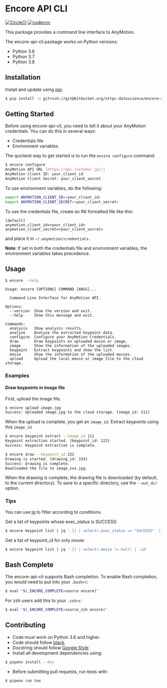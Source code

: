 # Encore API CLI

[![CircleCI](https://circleci.com/bb/nttpc-datascience/encore-api-cli/tree/master.svg?style=shield&circle-token=8efda4c7b7ec1fe9abff9fac5412bd9a59604c84)](https://circleci.com/bb/nttpc-datascience/encore-api-cli/tree/master) [![codecov](https://codecov.io/bb/nttpc-datascience/encore-api-cli/branch/master/graph/badge.svg?token=s4c1X9EhAN)](https://codecov.io/bb/nttpc-datascience/encore-api-cli)

This package provides a command line interface to AnyMotion.

The encore-api-cli package works on Python versions:

- Python 3.6
- Python 3.7
- Python 3.8

## Installation

Install and update using [pip](https://pip.pypa.io/en/stable/quickstart/):

``` sh
$ pip install -U git+ssh://git@bitbucket.org/nttpc-datascience/encore-api-cli.git
```

## Getting Started

Before using encore-api-cli, you need to tell it about your AnyMotion credentials.
You can do this in several ways:

- Credentials file
- Environment variables

The quickest way to get started is to run the `encore configure` command:

``` sh
$ encore configure
AnyMotion API URL [https://api.customer.jp/]:
AnyMotion Client ID: your_client_id
AnyMotion Client Secret: your_client_secret
```

To use environment variables, do the following:

``` sh
export ANYMOTION_CLIENT_ID=<your_client_id>
export ANYMOTION_CLIENT_SECRET=<your_client_secret>
```

To use the credentials file, create an INI formatted file like this:

``` text
[default]
anymotion_client_id=<your_client_id>
anymotion_client_secret=<your_client_secret>
```

and place it in `~/.anymotion/credentials`.

**Note**: If set in both the credentials file and environment variables, the environment variables takes precedence.

## Usage

``` sh
$ encore --help
```

``` text
Usage: encore [OPTIONS] COMMAND [ARGS]...

  Command Line Interface for AnyMotion API.

Options:
  --version  Show the version and exit.
  --help     Show this message and exit.

Commands:
  analysis   Show analysis results.
  analyze    Analyze the extracted keypoint data.
  configure  Configure your AnyMotion Credentials.
  draw       Draw keypoints on uploaded movie or image.
  image      Show the information of the uploaded images.
  keypoint   Extract keypoints and show the list.
  movie      Show the information of the uploaded movies.
  upload     Upload the local movie or image file to the cloud storage.
```

### Examples

#### Draw keypoints in image file

First, upload the image file.

``` sh
$ encore upload image.jpg
Success: Uploaded image.jpg to the cloud storage. (image_id: 111)
```

When the upload is complete, you get an `image_id`. Extract keypoints using this `image_id`.

``` sh
$ encore keypoint extract --image_id 111
Keypoint extraction started. (keypoint_id: 222)
Success: Keypoint extraction is complete.
```

``` sh
$ encore draw --keypoint_id 222
Drawing is started. (drawing_id: 333)
Success: Drawing is complete.
Downloaded the file to image_xxx.jpg.
```

When the drawing is complete, the drawing file is downloaded (by default, to the current directory).
To save to a specific directory, use the ``--out_dir`` option.

### Tips

You can use [jq](https://stedolan.github.io/jq/) to filter according to conditions.

Get a list of keypoints whose exec_status is SUCCESS:

``` sh
$ encore keypoint list | jq '.[] | select(.exec_status == "SUCCESS"  | {id: .id, image: .image, movie: .movie}'
```

Get a list of keypoint_id for only movie:

``` sh
$ encore keypoint list | jq '.[] | select(.movie != null) | .id'
```

## Bash Complete

The encore-api-cli supports Bash completion.
To enable Bash completion, you would need to put into your `.bashrc`:

``` sh
$ eval "$(_ENCORE_COMPLETE=source encore)"
```

For zsh users add this to your `.zshrc`:

``` sh
$ eval "$(_ENCORE_COMPLETE=source_zsh encore)"
```

## Contributing

- Code must work on Python 3.6 and higher.
- Code should follow [black](https://black.readthedocs.io/en/stable/).
- Docstring should follow [Google Style](http://google.github.io/styleguide/pyguide.html#38-comments-and-docstrings).
- Install all development dependencies using:

``` sh
$ pipenv install --dev
```

- Before submitting pull requests, run tests with:

``` sh
$ pipenv run tox
```
